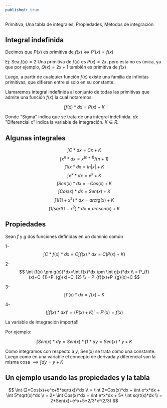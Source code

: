 ```yaml
---
published: true
---
```

Primitiva, Una tabla de integrales, Propiedades, Métodos de integración

## Integral indefinida

Decimos que $P(x)$ es primitiva de $f(x) \iff P'(x)=f(x)$

Ej: Sea $f(x)=2$
Una primitiva de $f(x)$ es $P(x)=2x$, pero esta no es única, ya que por ejemplo, $Q(x)=2x+1$ también es primitiva de $f(x)$

Luego, a partir de cualquier función $f(x)$ existe una familia de infinitas primitivas, que difieren entre sí solo en su constante.

Llamaremos integral indefinida al conjunto de todas las primitivas que admite una función $f(x)$ la cual notaremos:

$$ \int f(x) * dx = P(x)+K $$

Donde "Sigma" indica que se trata de una integral indefinida.
$dx$ "Diferencial x" indica la variable de integración.
$K \in R$.

## Algunas integrales

$$ \int C*dx = Cx+K $$
$$ \int x^n*dx = x^(n+1)/(n+1) $$
$$ \int 1/x*dx = ln|x|+K $$
$$ \int e^x*dx = e^x+K $$
$$ \int Sen(x)*dx = -Cos(x)+K $$
$$ \int Cos(x)*dx = Sen(x)+K $$
$$ \int 1/(1+x^2)*dx = arctg(x)+K $$
$$ \int 1/sqrt(1-x^2)*dx = arcsen(x)+K $$

## Propiedades

Sean $f$ y $g$ dos funciones definidas en un dominio común

1- $$ \int C*f(x)*dx=C \int f(x)*dx=C(P(x)+K)$$

2- $$ \int (f(x) \pm g(x))*dx=\int f(x)*dx \pm \int g(x)*dx \\ 
	  = P_{f}(x)+C_{1}+P_{g}(x)+C_{2} \\
      = P_{f}(x)+P_{g}(x)+C $$

3- $$ \int f'(x)*dx=f(x)+K $$

4- $$ (\int f(x)*dx)'=(P(x)+K)'=P'(x)=f(x) $$

La variable de integración importa!!

Por ejemplo:

$$ \int Sen(x)*dy = Sen(x)* \int 1*dy = Sen(x)*y+K $$

Como integramos con respecto a $y$, Sen(x) se trata como una constante.
Luego como en una variable el concepto de derivada y diferencial son la misma cosa $\implies \int dy = y+K$

## Un ejemplo usando las propiedades y la tabla

$$ \int (2*Cos(x)+e^x+5*sqrt(x))*dx \\
   = \int 2*Cos(x)*dx + \int e^x*dx + \int 5*sqrt(x)*dx \\
   = 2* \int Cos(x)*dx + \int e^x*dx + 5* \int sqrt(x)*dx \\
   = 2*Sen(x)+e^x+5*2/3*x^(2/3) $$
   

